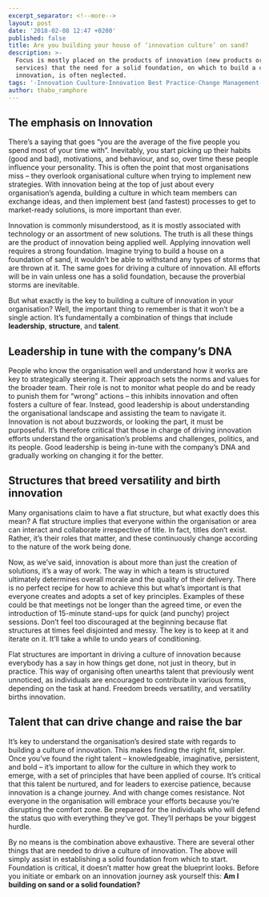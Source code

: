 ```yaml
---
excerpt_separator: <!--more-->
layout: post
date: '2018-02-08 12:47 +0200'
published: false
title: Are you building your house of ‘innovation culture’ on sand?
description: >-
  Focus is mostly placed on the products of innovation (new products or
  services) that the need for a solid foundation, on which to build a culture of
  innovation, is often neglected.
tags: '-Innovation Cuulture-Innovation Best Practice-Change Management-'
author: thabo_ramphore
---
```

## The emphasis on Innovation


There’s a saying that goes “you are the average of the five people you spend most of your time with”. Inevitably, you start picking up their habits (good and bad), motivations, and behaviour, and so, over time these people influence your personality. This is often the point that most organisations miss – they overlook organisational culture when trying to implement new strategies. With innovation being at the top of just about every organisation’s agenda, building a culture in which team members can exchange ideas, and then implement best (and fastest) processes to get to market-ready solutions, is more important than ever.

Innovation is commonly misunderstood, as it is mostly associated with technology or an assortment of new solutions. The truth is all these things are the product of innovation being applied well. Applying innovation well requires a strong foundation. Imagine trying to build a house on a foundation of sand, it wouldn’t be able to withstand any types of storms that are thrown at it. The same goes for driving a culture of innovation. All efforts will be in vain unless one has a solid foundation, because the proverbial storms are inevitable.

But what exactly is the key to building a culture of innovation in your organisation? Well, the important thing to remember is that it won’t be a single action. It’s fundamentally a combination of things that include **leadership**, **structure**, and **talent**.

<!--more-->

## Leadership in tune with the company’s DNA
People who know the organisation well and understand how it works are key to strategically steering it. Their approach sets the norms and values for the broader team. Their role is not to monitor what people do and be ready to punish them for “wrong” actions – this inhibits innovation and often fosters a culture of fear. Instead, good leadership is about understanding the organisational landscape and assisting the team to navigate it. Innovation is not about buzzwords, or looking the part, it must be purposeful. It’s therefore critical that those in charge of driving innovation efforts understand the organisation’s problems and challenges, politics, and its people. Good leadership is being in-tune with the company’s DNA and gradually working on changing it for the better.

## Structures that breed versatility and birth innovation

Many organisations claim to have a flat structure, but what exactly does this mean? A flat structure implies that everyone within the organisation or area can interact and collaborate irrespective of title. In fact, titles don’t exist. Rather, it’s their roles that matter, and these continuously change according to the nature of the work being done.

Now, as we’ve said, innovation is about more than just the creation of solutions, it’s a way of work. The way in which a team is structured ultimately determines overall morale and the quality of their delivery. There is no perfect recipe for how to achieve this but what’s important is that everyone creates and adopts a set of key principles. Examples of these could be that meetings not be longer than the agreed time, or even the introduction of 15-minute stand-ups for quick (and punchy) project sessions. Don’t feel too discouraged at the beginning because flat structures at times feel disjointed and messy. The key is to keep at it and iterate on it. It’ll take a while to undo years of conditioning.

Flat structures are important in driving a culture of innovation because everybody has a say in how things get done, not just in theory, but in practice. This way of organising often unearths talent that previously went unnoticed, as individuals are encouraged to contribute in various forms, depending on the task at hand. Freedom breeds versatility, and versatility births innovation.

## Talent that can drive change and raise the bar
It’s key to understand the organisation’s desired state with regards to building a culture of innovation. This makes finding the right fit, simpler. Once you’ve found the right talent – knowledgeable, imaginative, persistent, and bold – it’s important to allow for the culture in which they work to emerge, with a set of principles that have been applied of course. It’s critical that this talent be nurtured, and for leaders to exercise patience, because innovation is a change journey. And with change comes resistance. Not everyone in the organisation will embrace your efforts because you’re disrupting the comfort zone. Be prepared for the individuals who will defend the status quo with everything they’ve got. They’ll perhaps be your biggest hurdle.

By no means is the combination above exhaustive. There are several other things that are needed to drive a culture of innovation. The above will simply assist in establishing a solid foundation from which to start. Foundation is critical, it doesn’t matter how great the blueprint looks. Before you initiate or embark on an innovation journey ask yourself this: **Am I building on sand or a solid foundation?**


